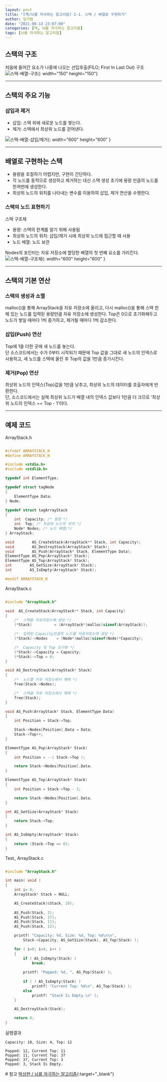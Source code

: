 ```yaml
---
layout: post
title: "[책/뇌를 자극하는 알고리즘] 2-1. 스택 / 배열로 구현하기"
author: 임가람
date: "2021-08-13 23:07:00"
categories: [책, 뇌를 자극하는 알고리즘]
tags: [뇌를 자극하는 알고리즘]
---
```


## 스택의 구조

처음에 들어간 요소가 나중에 나오는 선입후출(FILO; First In Last Out) 구조<br>
![스택-배열-구조](/assets/img/posts/2021-08-13-stack-array-1.png){: width="150" height="150"}
<br>

---
## 스택의 주요 기능

### 삽입과 제거
- 삽입: 스택 위에 새로운 노드를 쌓는다.
- 제거: 스택에서 최상위 노드를 걷어낸다.

![스택-배열-삽입/제거](/assets/img/posts/2021-08-13-stack-array-2.png){: width="600" height="600" }
<br>

---
## 배열로 구현하는 스택
- 용량을 조절하기 어렵지만, 구현이 간단하다.
- 각 노드를 동적으로 생성하고 제거하는 대신 스택 생성 초기에 용량 만큼의 노드를 한꺼번에 생성한다.
- 최상위 노드의 위치를 나타내는 변수를 이용하여 삽입, 제거 연산을 수행한다.

### 스택의 노드 표현하기
스택 구조체
- 용량: 스택의 한계를 알기 위해 사용됨
- 최상위 노드의 위치: 삽입/제거 시에 최상위 노드에 접근할 때 사용
- 노드 배열: 노드 보관

Nodes의 포인터는 자유 저장소에 할당한 배열의 첫 번째 요소를 가리킨다.
![스택-배열-구조체](/assets/img/posts/2021-08-13-stack-array-3.png){: width="600" height="600" }
<br>

---
## 스택의 기본 연산

### 스택의 생성과 소멸
malloc()을 통해 ArrayStack을 자유 저장소에 올리고, 다시 malloc()을 통해 스택 한헤 있는 노드를 입력된 용량만큼 자유 저장소에 생성한다. Top은 0으로 초기화해두고 노드가 쌓일 때마다 1씩 증가하고, 제거될 때마다 1씩 감소한다.


### 삽입(Push) 연산
Top에 1을 더한 곳에 새 노드를 놓는다.<br>
단 소스코드에서는 수가 0부터 시작되기 때문에 Top 값을 그대로 새 노드의 인덱스로 사용하고, 새 노드를 스택에 올린 후 Top의 값을 1만큼 증가시킨다.


### 제거(Pop) 연산
최상위 노드의 인덱스(Top)값을 1만큼 낮추고, 최상위 노드의 데이터를 호출자에게 반환한다.<br>
단, 소스코드에서는 실제 최상위 노드가 배열 내의 인덱스 값보다 1만큼 더 크므로 ‘최상위 노드의 인덱스 == Top - 1’이다.
<br>

---
## 예제 코드
ArrayStack.h
```c

#ifndef ARRAYSTACK_H
#define ARRAYSTACK_H

#include <stdio.h>
#include <stdlib.h>

typedef int ElementType;

typedef struct tagNode
{
    ElementType Data;
} Node;

typedef struct tagArrayStack
{
    int  Capacity; /* 용량 */
    int  Top; /* 최상위 노드의 위치 */
    Node* Nodes; /* 노드 배열;*/
} ArrayStack;

void        AS_CreateStack(ArrayStack** Stack, int Capacity);
void        AS_DestroyStack(ArrayStack* Stack);
void        AS_Push(ArrayStack* Stack, ElementType Data);
ElementType AS_Pop(ArrayStack* Stack);
ElementType AS_Top(ArrayStack* Stack);
int        AS_GetSize(ArrayStack* Stack);
int        AS_IsEmpty(ArrayStack* Stack);

#endif ARRAYSTACK_H
```
ArrayStack.c
```c

#include "ArrayStack.h"

void  AS_CreateStack(ArrayStack** Stack, int Capacity)
{
    /*  스택을 자유저장소에 생성 */
    (*Stack)          = (ArrayStack*)malloc(sizeof(ArrayStack));

    /*  입력된 Capacity만큼의 노드를 자유저장소에 생성 */
    (*Stack)->Nodes    = (Node*)malloc(sizeof(Node)*Capacity);

    /*  Capacity 및 Top 초기화 */
    (*Stack)->Capacity = Capacity;
    (*Stack)->Top = 0;
}

void AS_DestroyStack(ArrayStack* Stack)
{
    /*  노드를 자유 저장소에서 해제 */
    free(Stack->Nodes);

    /*  스택을 자유 저장소에서 해제 */
    free(Stack);
}

void AS_Push(ArrayStack* Stack, ElementType Data)
{
    int Position = Stack->Top;

    Stack->Nodes[Position].Data = Data;
    Stack->Top++;
}

ElementType AS_Pop(ArrayStack* Stack)
{
    int Position = --( Stack->Top );

    return Stack->Nodes[Position].Data;
}

ElementType AS_Top(ArrayStack* Stack)
{
    int Position = Stack->Top - 1;

    return Stack->Nodes[Position].Data;
}

int AS_GetSize(ArrayStack* Stack)
{
    return Stack->Top;
}

int AS_IsEmpty(ArrayStack* Stack)
{
    return (Stack->Top == 0);
}
```
Test_ ArrayStack.c
```c

#include "ArrayStack.h"

int main( void )
{
    int i= 0;
    ArrayStack* Stack = NULL;

    AS_CreateStack(&Stack, 10);
    
    AS_Push(Stack, 3);
    AS_Push(Stack, 37);
    AS_Push(Stack, 11);
    AS_Push(Stack, 12);

    printf( "Capacity: %d, Size: %d, Top: %d\n\n", 
        Stack->Capacity, AS_GetSize(Stack), AS_Top(Stack) );

    for ( i=0; i<4; i++ )
    {
        if ( AS_IsEmpty(Stack) )
            break;
        
        printf( "Popped: %d, ", AS_Pop(Stack) );
        
        if ( ! AS_IsEmpty(Stack) )
            printf( "Current Top: %d\n", AS_Top(Stack) );
        else
            printf( "Stack Is Empty.\n" );
    }

    AS_DestroyStack(Stack);

    return 0;
}
```
실행결과
```
Capacity: 10, Size: 4, Top: 12

Popped: 12, Current Top: 11
Popped: 11, Current Top: 37
Popped: 37, Current Top: 3
Popped: 3, Stack Is Empty.
```


\# 참고
[박상현 / 뇌를 자극하는 알고리즘](https://www.hanbit.co.kr/media/books/book_view.html?p_code=B3450156021){:target="_blank"}